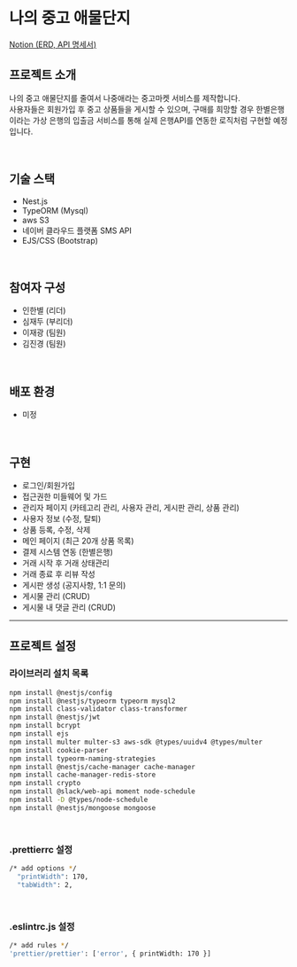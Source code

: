 # 나의 중고 애물단지

[Notion (ERD, API 명세서)](https://www.notion.so/65b35cf226794ceb91b8dbf4a5a46a2f)

## 프로젝트 소개
나의 중고 애물단지를 줄여서 나중애라는 중고마켓 서비스를 제작합니다.<br>
사용자들은 회원가입 후 중고 상품들을 게시할 수 있으며, 구매를 희망할 경우 한별은행이라는 가상 은행의 입출금 서비스를 통해 실제 은행API를 연동한 로직처럼 구현할 예정입니다.

<br>

## 기술 스택
- Nest.js
- TypeORM (Mysql)
- aws S3
- 네이버 클라우드 플랫폼 SMS API
- EJS/CSS (Bootstrap)

<br>

## 참여자 구성
- 인한별 (리더)
- 심재두 (부리더)
- 이재광 (팀원)
- 김진경 (팀원)

<br>

## 배포 환경
- 미정

<br>

## 구현
- 로그인/회원가입
- 접근권한 미들웨어 및 가드
- 관리자 페이지 (카테고리 관리, 사용자 관리, 게시판 관리, 상품 관리)
- 사용자 정보 (수정, 탈퇴)
- 상품 등록, 수정, 삭제
- 메인 페이지 (최근 20개 상품 목록)
- 결제 시스템 연동 (한별은행)
- 거래 시작 후 거래 상태관리
- 거래 종료 후 리뷰 작성
- 게시판 생성 (공지사항, 1:1 문의)
- 게시물 관리 (CRUD)
- 게시물 내 댓글 관리 (CRUD)


---
## 프로젝트 설정

### 라이브러리 설치 목록
```bash
npm install @nestjs/config
npm install @nestjs/typeorm typeorm mysql2
npm install class-validator class-transformer
npm install @nestjs/jwt
npm install bcrypt
npm install ejs
npm install multer multer-s3 aws-sdk @types/uuidv4 @types/multer
npm install cookie-parser
npm install typeorm-naming-strategies
npm install @nestjs/cache-manager cache-manager
npm install cache-manager-redis-store
npm install crypto
npm install @slack/web-api moment node-schedule
npm install -D @types/node-schedule
npm install @nestjs/mongoose mongoose
```

<br>

### .prettierrc 설정
```bash
/* add options */
  "printWidth": 170,
  "tabWidth": 2,
```

<br>

### .eslintrc.js 설정
```bash
/* add rules */
'prettier/prettier': ['error', { printWidth: 170 }]
```
